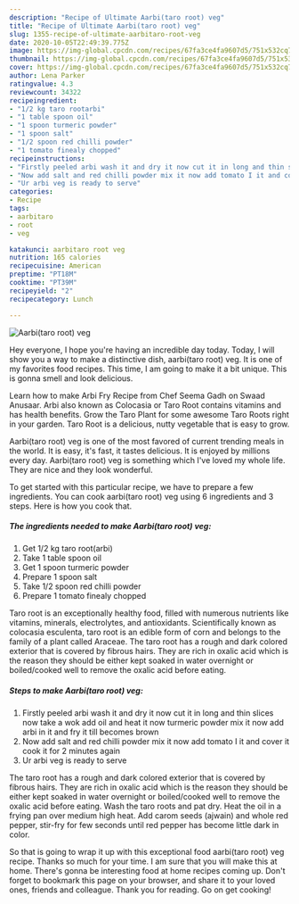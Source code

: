 ```yaml
---
description: "Recipe of Ultimate Aarbi(taro root) veg"
title: "Recipe of Ultimate Aarbi(taro root) veg"
slug: 1355-recipe-of-ultimate-aarbitaro-root-veg
date: 2020-10-05T22:49:39.775Z
image: https://img-global.cpcdn.com/recipes/67fa3ce4fa9607d5/751x532cq70/aarbitaro-root-veg-recipe-main-photo.jpg
thumbnail: https://img-global.cpcdn.com/recipes/67fa3ce4fa9607d5/751x532cq70/aarbitaro-root-veg-recipe-main-photo.jpg
cover: https://img-global.cpcdn.com/recipes/67fa3ce4fa9607d5/751x532cq70/aarbitaro-root-veg-recipe-main-photo.jpg
author: Lena Parker
ratingvalue: 4.3
reviewcount: 34322
recipeingredient:
- "1/2 kg taro rootarbi"
- "1 table spoon oil"
- "1 spoon turmeric powder"
- "1 spoon salt"
- "1/2 spoon red chilli powder"
- "1 tomato finealy chopped"
recipeinstructions:
- "Firstly peeled arbi wash it and dry it now cut it in long and thin slices now take a wok add oil and heat it now turmeric powder mix it now add arbi in it and fry it till becomes brown"
- "Now add salt and red chilli powder mix it now add tomato I it and cover it cook it for 2 minutes again"
- "Ur arbi veg is ready to serve"
categories:
- Recipe
tags:
- aarbitaro
- root
- veg

katakunci: aarbitaro root veg 
nutrition: 165 calories
recipecuisine: American
preptime: "PT18M"
cooktime: "PT39M"
recipeyield: "2"
recipecategory: Lunch

---
```



![Aarbi(taro root) veg](https://img-global.cpcdn.com/recipes/67fa3ce4fa9607d5/751x532cq70/aarbitaro-root-veg-recipe-main-photo.jpg)

Hey everyone, I hope you're having an incredible day today. Today, I will show you a way to make a distinctive dish, aarbi(taro root) veg. It is one of my favorites food recipes. This time, I am going to make it a bit unique. This is gonna smell and look delicious.

Learn how to make Arbi Fry Recipe from Chef Seema Gadh on Swaad Anusaar. Arbi also known as Colocasia or Taro Root contains vitamins and has health benefits. Grow the Taro Plant for some awesome Taro Roots right in your garden. Taro Root is a delicious, nutty vegetable that is easy to grow.

Aarbi(taro root) veg is one of the most favored of current trending meals in the world. It is easy, it's fast, it tastes delicious. It is enjoyed by millions every day. Aarbi(taro root) veg is something which I've loved my whole life. They are nice and they look wonderful.


To get started with this particular recipe, we have to prepare a few ingredients. You can cook aarbi(taro root) veg using 6 ingredients and 3 steps. Here is how you cook that.

<!--inarticleads1-->

##### The ingredients needed to make Aarbi(taro root) veg:

1. Get 1/2 kg taro root(arbi)
1. Take 1 table spoon oil
1. Get 1 spoon turmeric powder
1. Prepare 1 spoon salt
1. Take 1/2 spoon red chilli powder
1. Prepare 1 tomato finealy chopped


Taro root is an exceptionally healthy food, filled with numerous nutrients like vitamins, minerals, electrolytes, and antioxidants. Scientifically known as colocasia esculenta, taro root is an edible form of corn and belongs to the family of a plant called Araceae. The taro root has a rough and dark colored exterior that is covered by fibrous hairs. They are rich in oxalic acid which is the reason they should be either kept soaked in water overnight or boiled/cooked well to remove the oxalic acid before eating. 

<!--inarticleads2-->

##### Steps to make Aarbi(taro root) veg:

1. Firstly peeled arbi wash it and dry it now cut it in long and thin slices now take a wok add oil and heat it now turmeric powder mix it now add arbi in it and fry it till becomes brown
1. Now add salt and red chilli powder mix it now add tomato I it and cover it cook it for 2 minutes again
1. Ur arbi veg is ready to serve


The taro root has a rough and dark colored exterior that is covered by fibrous hairs. They are rich in oxalic acid which is the reason they should be either kept soaked in water overnight or boiled/cooked well to remove the oxalic acid before eating. Wash the taro roots and pat dry. Heat the oil in a frying pan over medium high heat. Add carom seeds (ajwain) and whole red pepper, stir-fry for few seconds until red pepper has become little dark in color. 

So that is going to wrap it up with this exceptional food aarbi(taro root) veg recipe. Thanks so much for your time. I am sure that you will make this at home. There's gonna be interesting food at home recipes coming up. Don't forget to bookmark this page on your browser, and share it to your loved ones, friends and colleague. Thank you for reading. Go on get cooking!
